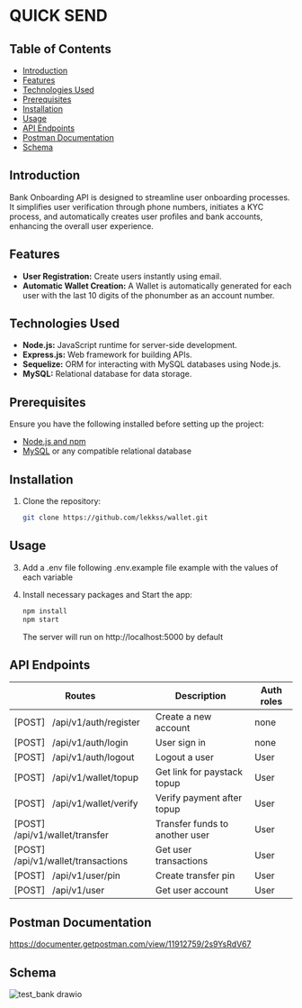 # QUICK SEND

## Table of Contents

- [Introduction](#introduction)
- [Features](#features)
- [Technologies Used](#technologies-used)
- [Prerequisites](#prerequisites)
- [Installation](#installation)
- [Usage](#usage)
- [API Endpoints](#api-endpoints)
- [Postman Documentation](#postman-documentation)
- [Schema](#schema)

## Introduction

Bank Onboarding API is designed to streamline user onboarding processes. It simplifies user verification through phone numbers, initiates a KYC process, and automatically creates user profiles and bank accounts, enhancing the overall user experience.

## Features

- **User Registration:** Create users instantly using email.
- **Automatic Wallet Creation:** A Wallet is automatically generated for each user with the last 10 digits of the phonumber as an account number.

## Technologies Used

- **Node.js:** JavaScript runtime for server-side development.
- **Express.js:** Web framework for building APIs.
- **Sequelize:** ORM for interacting with MySQL databases using Node.js.
- **MySQL:** Relational database for data storage.

## Prerequisites

Ensure you have the following installed before setting up the project:

- [Node.js and npm](https://nodejs.org/)
- [MySQL](https://www.mysql.com/) or any compatible relational database

## Installation

1. Clone the repository:

   ```bash
   git clone https://github.com/lekkss/wallet.git
   ```

## Usage

3. Add a .env file following .env.example file example with the values of each variable

4. Install necessary packages and Start the app:

   ```bash
   npm install
   npm start
   ```

   The server will run on http://localhost:5000 by default

## API Endpoints

| Routes                                    | Description                    | Auth roles |
| ----------------------------------------- | ------------------------------ | ---------- |
| [POST] &nbsp; /api/v1/auth/register       | Create a new account           | none       |
| [POST] &nbsp; /api/v1/auth/login          | User sign in                   | none       |
| [POST] &nbsp; /api/v1/auth/logout         | Logout a user                  | User       |
| [POST] &nbsp; /api/v1/wallet/topup        | Get link for paystack topup    | User       |
| [POST] &nbsp; /api/v1/wallet/verify       | Verify payment after topup     | User       |
| [POST] &nbsp; /api/v1/wallet/transfer     | Transfer funds to another user | User       |
| [POST] &nbsp; /api/v1/wallet/transactions | Get user transactions          | User       |
| [POST] &nbsp; /api/v1/user/pin            | Create transfer pin            | User       |
| [POST] &nbsp; /api/v1/user                | Get user account               | User       |

## Postman Documentation

https://documenter.getpostman.com/view/11912759/2s9YsRdV67

## Schema

![test_bank drawio](https://github.com/lekkss/wallet/assets/54916682/cb293151-42cc-454a-894b-1a9069d5c97a)
